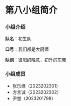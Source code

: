 # 第八小组简介

### 小组介绍

**队名**：初生队

**口号**：我们都是大厨师

**队训**：彼阳的晚意，初升的东曦

### 小组成员

- 张乐缘（2023202301）
- 方言诚（2023202302）
- 尹堃（2023201798）